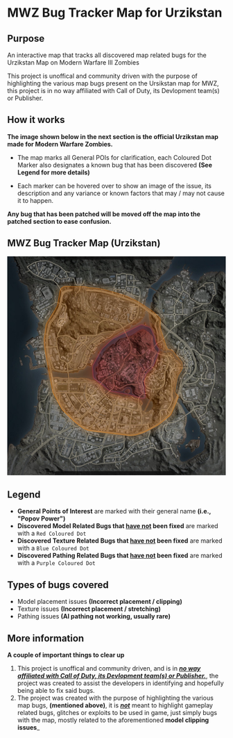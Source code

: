 # MWZ Bug Tracker Map for Urzikstan
## Purpose
An interactive map that tracks all discovered map related bugs for the Urzikstan Map on Modern Warfare III Zombies

This project is unoffical and community driven with the purpose of highlighting the various map bugs present on the Ursikstan map for MWZ, this project is in no way affiliated with Call of Duty, its Devlopment team(s) or Publisher.

## How it works
**The image shown below in the next section is the official Urzikstan map made for Modern Warfare Zombies.**

- The map marks all General POIs for clarification, each Coloured Dot Marker also designates a known bug that has been discovered __(See Legend for more details)__

- Each marker can be hovered over to show an image of the issue, its description and any variance or known factors that may / may not cause it to happen.

**Any bug that has been patched will be moved off the map into the patched section to ease confusion.**

## MWZ Bug Tracker Map (Urzikstan)

![Screenshot](/media/Map_Urzikstan.jpg)

## Legend

- **__General Points of Interest__** are marked with their general name __(i.e., "Popov Power")__
- **Discovered __Model Related Bugs__ that <ins>have not</ins> been fixed** are marked with a <code style="color">Red Coloured Dot</code>
- **Discovered __Texture Related Bugs__ that <ins>have not</ins> been fixed** are marked with a <code style="color">Blue Coloured Dot</code>
- **Discovered __Pathing Related Bugs__ that <ins>have not</ins> been fixed** are marked with a <code style="color">Purple Coloured Dot</code>

## Types of bugs covered

  * Model placement issues __(Incorrect placement / clipping)__
  * Texture issues __(Incorrect placement / stretching)__
  * Pathing issues __(AI pathing not working, usually rare)__

## More information
**A couple of important things to clear up**

  1. This project is unoffical and community driven, and is in ___<ins>no way affiliated with Call of Duty, its Devlopment team(s) or Publisher.___</ins>, the project was created to assist the developers in identifying and hopefully being able to fix said bugs.
  2. The project was created with the purpose of highlighting the various map bugs, __(mentioned above)__, it is ___<ins>not</ins>___ meant to highlight gameplay related bugs, glitches or exploits to be used in game, just simply bugs with the map, mostly related to the aforementioned __model clipping issues___
